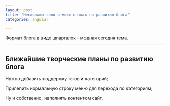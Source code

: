 ```yaml
---
layout: post
title: "Несколько слов о моих планах по развитию блога"
categories: angular

---
```


Формат блога в виде шпаргалок - модная сегодня тема.

---

## Ближайшие творческие планы по развитию блога

Нужно добавить поддержку тэгов и категорий;

Прилепить нормальную строку меню для перехода по категориям;

Ну и собственно, наполнять контентом сайт.
